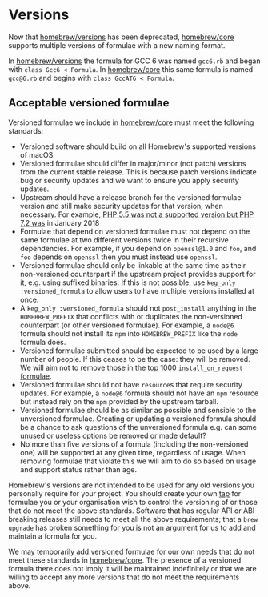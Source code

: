 # Versions

Now that [homebrew/versions](https://github.com/homebrew/homebrew-versions) has been deprecated, [homebrew/core](https://github.com/homebrew/homebrew-core) supports multiple versions of formulae with a new naming format.

In [homebrew/versions](https://github.com/homebrew/homebrew-versions) the formula for GCC 6 was named `gcc6.rb` and began with `class Gcc6 < Formula`. In [homebrew/core](https://github.com/homebrew/homebrew-core) this same formula is named `gcc@6.rb` and begins with `class GccAT6 < Formula`.

## Acceptable versioned formulae
Versioned formulae we include in [homebrew/core](https://github.com/homebrew/homebrew-core) must meet the following standards:

* Versioned software should build on all Homebrew's supported versions of macOS.
* Versioned formulae should differ in major/minor (not patch) versions from the current stable release. This is because patch versions indicate bug or security updates and we want to ensure you apply security updates.
* Upstream should have a release branch for the versioned formulae version and still make security updates for that version, when necessary. For example, [PHP 5.5 was not a supported version but PHP 7.2 was](http://php.net/supported-versions.php) in January 2018
* Formulae that depend on versioned formulae must not depend on the same formulae at two different versions twice in their recursive dependencies. For example, if you depend on `openssl@1.0` and `foo`, and `foo` depends on `openssl` then you must instead use `openssl`.
* Versioned formulae should only be linkable at the same time as their non-versioned counterpart if the upstream project provides support for it, e.g. using suffixed binaries. If this is not possible, use `keg_only :versioned_formula` to allow users to have multiple versions installed at once.
* A `keg_only :versioned_formula` should not `post_install` anything in the `HOMEBREW_PREFIX` that conflicts with or duplicates the non-versioned counterpart (or other versioned formulae). For example, a `node@6` formula should not install its `npm` into `HOMEBREW_PREFIX` like the `node` formula does.
* Versioned formulae submitted should be expected to be used by a large number of people. If this ceases to be the case: they will be removed. We will aim not to remove those in the [top 1000 `install_on_request` formulae](https://brew.sh/analytics/install-on-request/).
* Versioned formulae should not have `resource`s that require security updates. For example, a `node@6` formula should not have an `npm` resource but instead rely on the `npm` provided by the upstream tarball.
* Versioned formulae should be as similar as possible and sensible to the unversioned formulae. Creating or updating a versioned formula should be a chance to ask questions of the unversioned formula e.g. can some unused or useless options be removed or made default?
* No more than five versions of a formula (including the non-versioned one) will be supported at any given time, regardless of usage. When removing formulae that violate this we will aim to do so based on usage and support status rather than age.

Homebrew's versions are not intended to be used for any old versions you personally require for your project. You should create your own [tap](How-to-Create-and-Maintain-a-Tap.md) for formulae you or your organisation wish to control the versioning of or those that do not meet the above standards. Software that has regular API or ABI breaking releases still needs to meet all the above requirements; that a `brew upgrade` has broken something for you is not an argument for us to add and maintain a formula for you.

We may temporarily add versioned formulae for our own needs that do not meet these standards in [homebrew/core](https://github.com/homebrew/homebrew-core). The presence of a versioned formula there does not imply it will be maintained indefinitely or that we are willing to accept any more versions that do not meet the requirements above.
